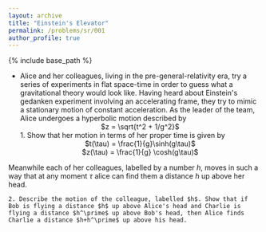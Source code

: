 ```yaml
---
layout: archive
title: "Einstein's Elevator"
permalink: /problems/sr/001
author_profile: true
---
```


{% include base_path %}

* Alice and her colleagues, living in the pre-general-relativity era, try a series of experiments in flat space-time in order to guess what a gravitational theory would look like. Having heard about Einstein's gedanken experiment involving an accelerating frame, they try to mimic a stationary motion of constant acceleration. As the leader of the team, Alice undergoes a hyperbolic motion described by <br>
    <center>
        $z = \sqrt{t^2 + 1/g^2}$
    </center>
    1. Show that her motion in terms of her proper time is given by
        <center>
            $t(\tau) = \frac{1}{g}\sinh(g\tau)$<br>
            $z(\tau) = \frac{1}{g} \cosh(g\tau)$
        </center>

Meanwhile each of her colleagues, labelled by a number $h$, moves in such a way that at any moment $\tau$ alice can find them a distance $h$ up above her head. 

    2. Describe the motion of the colleague, labelled $h$. Show that if Bob is flying a distance $h$ up above Alice's head and Charlie is flying a distance $h^\prime$ up above Bob's head, then Alice finds Charlie a distance $h+h^\prime$ up above his head.
